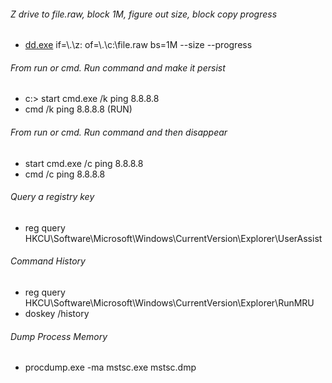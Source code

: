###### Z drive to file.raw, block 1M, figure out size, block copy progress 
* [dd.exe](http://www.chrysocome.net/dd) if=\\.\z: of=\\.\c:\file.raw bs=1M --size --progress

###### From run or cmd. Run command and make it persist
* c:\> start cmd.exe /k ping 8.8.8.8
* cmd /k ping 8.8.8.8 (RUN)

###### From run or cmd. Run command and then disappear
* start cmd.exe /c ping 8.8.8.8
* cmd /c ping 8.8.8.8

###### Query a registry key
* reg query HKCU\Software\Microsoft\Windows\CurrentVersion\Explorer\UserAssist

###### Command History
* reg query HKCU\Software\Microsoft\Windows\CurrentVersion\Explorer\RunMRU
* doskey /history

###### Dump Process Memory
* procdump.exe -ma mstsc.exe mstsc.dmp
